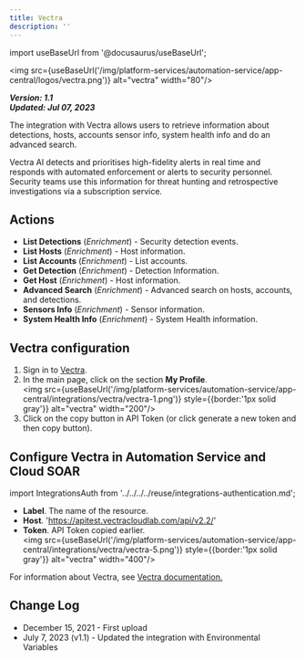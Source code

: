 ```yaml
---
title: Vectra
description: ''
---
```

import useBaseUrl from '@docusaurus/useBaseUrl';

<img src={useBaseUrl('/img/platform-services/automation-service/app-central/logos/vectra.png')} alt="vectra" width="80"/>

***Version: 1.1  
Updated: Jul 07, 2023***

The integration with Vectra allows users to retrieve information about detections, hosts, accounts sensor info, system health info and do an advanced search.

Vectra AI detects and prioritises high-fidelity alerts in real time and responds with automated enforcement or alerts to security personnel. Security teams use this information for threat hunting and retrospective investigations via a subscription service.

## Actions

* **List Detections** (*Enrichment*) - Security detection events.
* **List Hosts** (*Enrichment*) - Host information.
* **List Accounts** (*Enrichment*) - List accounts.
* **Get Detection** (*Enrichment*) - Detection Information.
* **Get Host** (*Enrichment*) - Host information.
* **Advanced Search** (*Enrichment*) - Advanced search on hosts, accounts, and detections.
* **Sensors Info** (*Enrichment*) - Sensor information.
* **System Health Info** (*Enrichment*) - System Health information.

## Vectra configuration

1. Sign in to [Vectra](https://apitest.vectracloudlab.com). 
1. In the main page, click on the section **My Profile**.<br/><img src={useBaseUrl('/img/platform-services/automation-service/app-central/integrations/vectra/vectra-1.png')} style={{border:'1px solid gray'}} alt="vectra" width="200"/>
1. Click on the copy button in API Token (or click generate a new token and then copy button).   

## Configure Vectra in Automation Service and Cloud SOAR

import IntegrationsAuth from '../../../../reuse/integrations-authentication.md';

<IntegrationsAuth/>

   * **Label**. The name of the resource.
   * **Host**. 'https://apitest.vectracloudlab.com/api/v2.2/'   
   * **Token**. API Token copied earlier.<br/><img src={useBaseUrl('/img/platform-services/automation-service/app-central/integrations/vectra/vectra-5.png')} style={{border:'1px solid gray'}} alt="vectra" width="400"/>

For information about Vectra, see [Vectra documentation.](https://support.vectra.ai/vectra/knowledge)

## Change Log

* December 15, 2021 - First upload
* July 7, 2023 (v1.1) - Updated the integration with Environmental Variables

